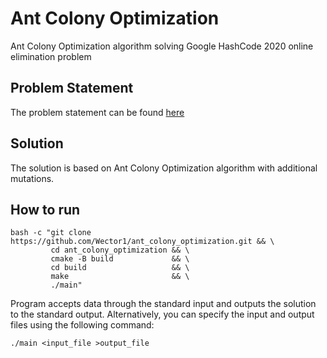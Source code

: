 # Ant Colony Optimization

Ant Colony Optimization algorithm solving Google HashCode 2020 online elimination problem  

## Problem Statement

The problem statement can be found [here](
https://storage.googleapis.com/coding-competitions.appspot.com/HC/2020/hashcode_2020_online_qualification_round.pdf)

## Solution

The solution is based on Ant Colony Optimization algorithm with additional mutations.

## How to run

```
bash -c "git clone https://github.com/Wector1/ant_colony_optimization.git && \
         cd ant_colony_optimization && \
         cmake -B build             && \
         cd build                   && \
         make                       && \
         ./main"
```

Program accepts data through the standard input and outputs the solution to the standard output. Alternatively, you can specify the input and output files using the following command:

```
./main <input_file >output_file
```
